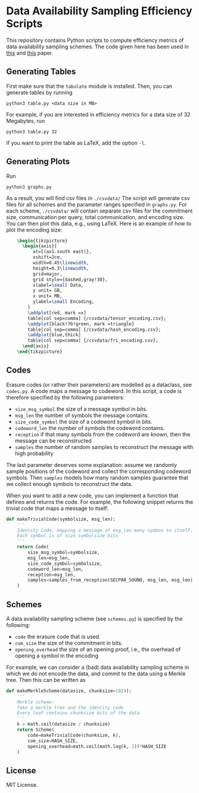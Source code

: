 # Data Availability Sampling Efficiency Scripts
This repository contains Python scripts to compute efficiency metrics of data availability sampling schemes. The code given here has been used in [this](https://eprint.iacr.org/2023/1079.pdf) and [this](https://eprint.iacr.org/2024/248.pdf) paper.

## Generating Tables
First make sure that the `tabulate` module is installed.
Then, you can generate tables by running
```
python3 table.py <data size in MB>
```
For example, if you are interested in efficiency metrics for a data size of 32 Megabytes, run
```
python3 table.py 32
```
If you want to print the table as LaTeX, add the option `-l`.

## Generating Plots
Run
```
python3 graphs.py
```
As a result, you will find csv files in `./csvdata/`
The script will generate csv files for all schemes and the parameter ranges specified in `graphs.py`.
For each scheme, `./csvdata/` will contain separate csv files for the commitment size, communication per query, total communication, and encoding size.
You can then plot this data, e.g., using LaTeX. 
Here is an example of how to plot the encoding size:
```tex
    \begin{tikzpicture}
      \begin{axis}[
          at={(ax1.south east)},
          xshift=2cm,
          width=0.45\linewidth,
          height=0.3\linewidth,
          grid=major,
          grid style={dashed,gray!30},
          xlabel=\small Data,
          y unit= GB,
          x unit= MB,
          ylabel=\small Encoding,
        ]
        \addplot[red, mark =x]
        table[col sep=comma] {/csvdata/tensor_encoding.csv};
        \addplot[black!70!green, mark =triangle]
        table[col sep=comma] {/csvdata/hash_encoding.csv};
        \addplot[blue,thick]
        table[col sep=comma] {/csvdata/fri_encoding.csv};
      \end{axis}
    \end{tikzpicture}
```

## Codes
Erasure codes (or rather their parameters) are modelled as a dataclass, see `codes.py`.
A code maps a message to codeword. In this script, a code is therefore specified by the following parameters:
- `size_msg_symbol` the size of a message symbol in bits.
- `msg_len` the number of symbols the message contains. 
- `size_code_symbol` the size of a codeword symbol in bits.
- `codeword_len` the number of symbols the codeword contains. 
- `reception` if that many symbols from the codeword are known, then the message can be reconstructed
- `samples` the number of random samples to reconstruct the message with high probability

The last parameter deserves some explanation: assume we randomly sample positions of the codeword and collect the corresponding codeword symbols. Then `samples` models how many random samples guarantee that we collect enough symbols to reconstruct the data. 

When you want to add a new code, you can implement a function that defines and returns the code.
For example, the following snippet returns the trivial code that maps a message to itself:
```python
def makeTrivialCode(symbolsize, msg_len):
    '''
    Identity Code, mapping a message of msg_len many symbos to itself.
    Each symbol is of size symbolsize bits
    '''
    return Code(
        size_msg_symbol=symbolsize,
        msg_len=msg_len,
        size_code_symbol=symbolsize,
        codeword_len=msg_len,
        reception=msg_len,
        samples=samples_from_reception(SECPAR_SOUND, msg_len, msg_len)
    )
```

## Schemes
A data availability sampling scheme (see `schemes.py`) is specified by the following:
- `code` the erasure code that is used.
- `com_size` the size of the commitment in bits.
- `opening_overhead` the size of an opening proof, i.e., the overhead of opening a symbol in the encoding

For example, we can consider a (bad) data availability sampling scheme in which we do not encode the data, and commit to the data using a Merkle tree. Then this can be written as
```python
def makeMerkleScheme(datasize, chunksize=1024):
    '''
    Merkle scheme:
    Take a merkle tree and the identity code
    Every leaf contains chunksize bits of the data
    '''
    k = math.ceil(datasize / chunksize)
    return Scheme(
        code=makeTrivialCode(chunksize, k),
        com_size=HASH_SIZE,
        opening_overhead=math.ceil(math.log(k, 2))*HASH_SIZE
    )
```

## License
MIT License.

